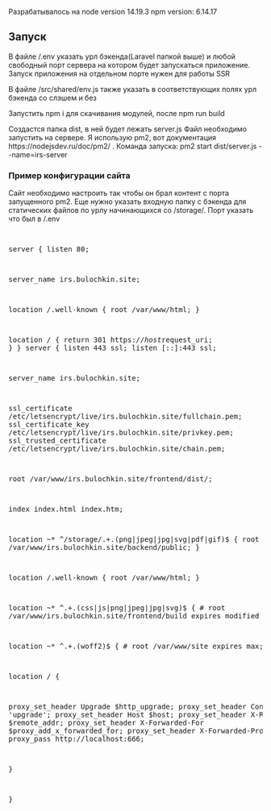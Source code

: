 <p>Разрабатывалось на node version 14.19.3 npm version: 6.14.17</p>
<h2>Запуск</h2>
<p>В файле /.env указать урл бэкенда(Laravel папкой выше) и любой свободный порт сервера на котором будет запускаться приложение. Запуск приложения на отдельном порте нужен для работы SSR</p>
<p>В файле /src/shared/env.js также указать в соответствующих полях урл бэкенда со слэшем и без</p>
<p>Запустить npm i для скачивания модулей, после npm run build</p>
<p>Создастся папка dist, в ней будет лежать server.js Файл необходимо запустить на сервере. Я использую pm2, вот документация https://nodejsdev.ru/doc/pm2/ . Команда запуска: pm2 start dist/server.js --name=irs-server</p>
<h3>Пример конфигурации сайта</h3>
<p>Сайт необходимо настроить так чтобы он брал контент с порта запущенного pm2. Еще нужно указать входную папку с бэкенда для статических файлов по урлу начинающихся со /storage/. Порт указать что был в /.env</p>
<pre>

server {
  listen 80;

  server_name irs.bulochkin.site;

  location /.well-known {
    root /var/www/html;
  }

  location / {
    return 301 https://$host$request_uri;
  }
}
server {
  listen 443 ssl;
  listen [::]:443 ssl;

  server_name irs.bulochkin.site;

  ssl_certificate /etc/letsencrypt/live/irs.bulochkin.site/fullchain.pem;
  ssl_certificate_key /etc/letsencrypt/live/irs.bulochkin.site/privkey.pem;
  ssl_trusted_certificate /etc/letsencrypt/live/irs.bulochkin.site/chain.pem;

  root /var/www/irs.bulochkin.site/frontend/dist/;

  index index.html index.htm;


  location ~* ^\/storage\/.+\.(png|jpeg|jpg|svg|pdf|gif)$ {
      root /var/www/irs.bulochkin.site/backend/public; 
  }  


  location /.well-known {
    root /var/www/html;
  }

  location ~* ^.+\.(css|js|png|jpeg|jpg|svg)$ {
    #  root /var/www/irs.bulochkin.site/frontend/build
      expires modified +1d;
  }  

  location ~* ^.+\.(woff2)$ {
      # root /var/www/site
      expires max;
  }

  location / {    

   proxy_set_header Upgrade $http_upgrade;
   proxy_set_header Connection 'upgrade';
   proxy_set_header Host $host;
   proxy_set_header X-Real-IP $remote_addr;
   proxy_set_header X-Forwarded-For $proxy_add_x_forwarded_for;
   proxy_set_header X-Forwarded-Proto $scheme;
   proxy_pass   http://localhost:666;

  } 

}

</pre>